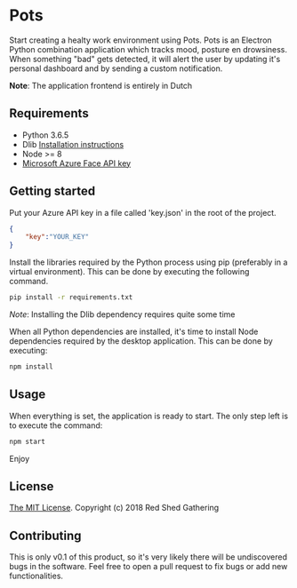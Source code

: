 # Pots

Start creating a healty work environment using Pots. Pots is an Electron Python combination application which tracks mood, posture en drowsiness. When something "bad" gets detected, it will alert the user by updating it's personal dashboard and by sending a custom notification.

**Note**: The application frontend is entirely in Dutch

## Requirements ##
* Python 3.6.5
* Dlib [Installation instructions](https://www.pyimagesearch.com/2018/01/22/install-dlib-easy-complete-guide/)
* Node >= 8
* [Microsoft Azure Face API key](https://azure.microsoft.com/en-us/try/cognitive-services/?api=face-api&unauthorized=1)

## Getting started ##
Put your Azure API key in a file called 'key.json' in the root of the project.
```json
{
    "key":"YOUR_KEY"
}
```


Install the libraries required by the Python process using pip (preferably in a virtual environment). This can be done by executing the following command.
```bash
pip install -r requirements.txt
```
*Note*: Installing the Dlib dependency requires quite some time

When all Python dependencies are installed, it's time to install Node dependencies required by the desktop application. This can be done by executing:
```bash
npm install
```

## Usage ##
When everything is set, the application is ready to start. The only step left is to execute the command:
```bash
npm start
```
Enjoy

## License ##
[The MIT License](https://opensource.org/licenses/mit-license.php).
Copyright (c) 2018 Red Shed Gathering

## Contributing ##
This is only v0.1 of this product, so it's very likely there will be undiscovered bugs in the software. Feel free to open a pull request to fix bugs or add new functionalities.